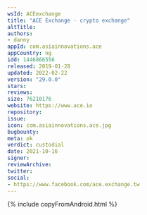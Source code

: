 ```yaml
---
wsId: ACEexchange
title: "ACE Exchange - crypto exchange"
altTitle: 
authors:
- danny
appId: com.asiainnovations.ace
appCountry: ng
idd: 1446866556
released: 2019-01-28
updated: 2022-02-22
version: "29.0.0"
stars: 
reviews: 
size: 76210176
website: https://www.ace.io
repository: 
issue: 
icon: com.asiainnovations.ace.jpg
bugbounty: 
meta: ok
verdict: custodial
date: 2021-10-16
signer: 
reviewArchive:
twitter: 
social:
- https://www.facebook.com/ace.exchange.tw
---
```


{% include copyFromAndroid.html %}

